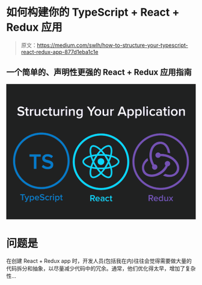 # 如何构建你的 TypeScript + React + Redux 应用

> 原文：<https://medium.com/swlh/how-to-structure-your-typescript-react-redux-app-877d1eba1c1e>

## 一个简单的、声明性更强的 React + Redux 应用指南

![](img/3fe9142a5dbae0264cd8eddffa997bc2.png)

# 问题是

在创建 React + Redux app 时，开发人员(包括我在内)往往会觉得需要做大量的代码拆分和抽象，以尽量减少代码中的冗余。通常，他们优化得太早，增加了复杂性…